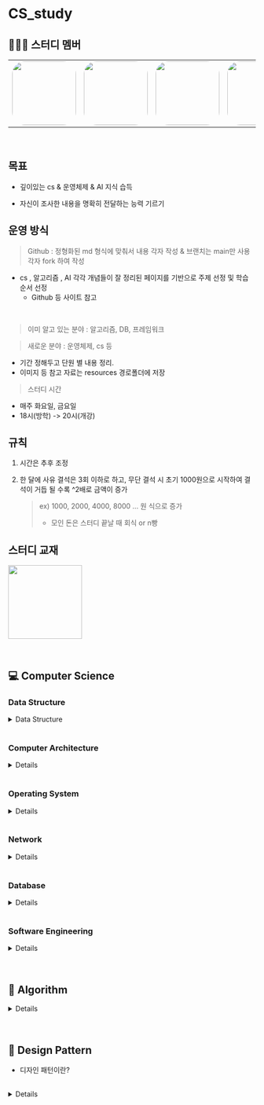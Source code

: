 # CS_study


## 👨‍👦‍👦 스터디 멤버

<table>
 <tr>
    <td align="center"><a href="https://github.com/yun73"><img src="https://avatars.githubusercontent.com/yun73" width="130px;" style="border-radius:20%;" alt=""></a></td>
    <td align="center"><a href="https://github.com/jgh05168"><img src="https://avatars.githubusercontent.com/jgh05168" width="130px;" style="border-radius:20%;" alt=""></a></td>
    <td align="center"><a href="https://github.com/seonggwon98"><img src="https://avatars.githubusercontent.com/seonggwon98" width="130px;"  style="border-radius:20%;" alt=""></a></td>
    <td align="center"><a href="https://github.com/minzzikang"><img src="https://avatars.githubusercontent.com/minzzikang" width="130px;" style="border-radius:20%;" alt=""></a></td>
    <td align="center"><a href="https://github.com/minwookkim115"><img src="https://avatars.githubusercontent.com/minwookkim115" width="130px;" style="border-radius:20%;" alt=""></a></td>
    <td align="center"><a href="https://github.com/muncheolhwan"><img src="https://avatars.githubusercontent.com/muncheolhwan" width="130px;" style="border-radius:20%;" alt=""></a></td>
    <td align="center"><a href="https://github.com/jjaehong"><img src="https://avatars.githubusercontent.com/jjaehong" width="130px;" style="border-radius:20%;" alt=""></a></td>
  </tr>
</table>

<br/>


## 목표

- 깊이있는 cs & 운영체제 & AI 지식 습득

- 자신이 조사한 내용을 명확히 전달하는 능력 기르기


## 운영 방식

> Github : 정형화된 md 형식에 맞춰서 내용 각자 작성 & 브랜치는 main만 사용 <br>
> 각자 fork 하여 작성


- cs , 알고리즘 , AI 각각 개념들이 잘 정리된 페이지를 기반으로 주제 선정 및 학습 순서 선정
  - Github 등 사이트 참고

<br>


> 이미 알고 있는 분야 : 알고리즘, DB, 프레임워크

> 새로운 분야 : 운영체제, cs 등
 - 기간 정해두고 단원 별 내용 정리. 
 - 이미지 등 참고 자료는 resources 경로폴더에 저장

> 스터디 시간
- 매주 화요일, 금요일
- 18시(방학) -> 20시(개강)

## 규칙

1. 시간은 추후 조정

2. 한 달에 사유 결석은 3회 이하로 하고, 무단 결석 시 초기 1000원으로 시작하여 결석이 거듭 될 수록 ^2배로 금액이 증가

    > ex) 1000, 2000, 4000, 8000 ... 원 식으로 증가
    > - 모인 돈은 스터디 끝날 때 회식 or n빵

## 스터디 교재
<a href="https://www.gilbut.co.kr/book/view?bookcode=BN003386"><img src="https://gimg.gilbut.co.kr/book/BN003386/rn_view_BN003386.jpg" width="150px"></a>

<br>

## 💻 Computer Science

### Data Structure
<details>
<summary>Data Structure</summary>
<div markdown="1">

|회차|강의내용|발표자|참여자|
| ------ | ------ | ------ | ------ |
||[강의개요](/Computer%20Science/Data%20Structure/README.md)|[자료구조 참고강의](https://www.youtube.com/playlist?list=PLsMufJgu5933ZkBCHS7bQTx0bncjwi4PK)|||
||[Array](/Computer%20Science/Data%20Structure/Array.md)|||
||[LinkedList]()|||
||[Array & ArrayList & LinkedList]()|||
||[스택(Stack) & 큐(Queue)]()|||
||[힙(Heap)](/Computer%20Science/Data%20Structure/Heap.md)|||
||[트리(Tree)](/Computer%20Science/Data%20Structure/Tree.md)|||
||[이진탐색트리(Binary Search Tree)]()|||
||[해시(Hash)](/Computer%20Science/Data%20Structure/Hash.md)|||
||[트라이(Trie)]()|||
||[B-Tree & B+Tree]()|||

</div>
</details>



<br>

### Computer Architecture

<details>
<div markdown="1">

|회차|강의내용|발표자|참여자|
| ------ | ------ | ------ | ------ |
| | [강의 개요](컴퓨터-구조) |||
|1| [컴퓨터-구조 개요](컴퓨터-구조/컴퓨터-구조-개요.md) |||
|1| [1장 디지털 논리 회로 및 강의소개](컴퓨터-구조/1장-디지털-논리-회로-및-강의소개.md) |||
|1| [2장 디지털 부품](컴퓨터-구조/2장-디지털-부품.md) |||
|1| [3장 데이터의 표현](컴퓨터-구조/3장-데이터의-표현.md) |||
|1| [4장 레지스터 전송과 마이크로 연산](컴퓨터-구조/4장-레지스터-전송과-마이크로-연산.md) |||
|1| [5장 기본 컴퓨터의 구조와 설계-Part1](컴퓨터-구조/5장-기본-컴퓨터의-구조와-설계-Part1.md) |||
|1| [5장 기본 컴퓨터의 구조와 설계-Part2](컴퓨터-구조/5장-기본-컴퓨터의-구조와-설계-Part2.md) |||
|2| [6장 기본 컴퓨터 프로그래밍](컴퓨터-구조/6장-기본-컴퓨터-프로그래밍.md) |||
|2| [7장 마이크로 프로그램](컴퓨터-구조/7장-마이크로-프로그램.md) |||
|2| [8장 중앙 처리 장치](컴퓨터-구조/8장-중앙-처리-장치.md) |||
|2| [9장 파이프라인과 벡터 처리](컴퓨터-구조/9장-파이프라인과-벡터-처리.md) |||
|2| [10장 컴퓨터 산술 연산](컴퓨터-구조/10장-컴퓨터-산술-연산.md) |||
|2| [11장 입출력 구조](컴퓨터-구조/11장-입출력-구조.md) |||
|2| [12장 메모리 구조](컴퓨터-구조/12장-메모리-구조.md) |||

</div>
</details>



<br>

### Operating System
<details>
<div markdown="1">

|회차|강의내용|발표자|참여자|
| ------ | ------ | ------ | ------ |
| |[강의 개요]() |||
|1| [1, 2장 운영체제 개요 및 컴퓨터시스템의 구조](운영체제/1,-2장-운영체제-개요-및-컴퓨터시스템의-구조.md) | ||
|1| [3장 프로세스](운영체제/3장-프로세스.md) | ||
|1| [4장 프로세스 관리](운영체제/4장-프로세스-관리.md) | ||
|1| [5장 CPU 스케쥴링](운영체제/5장-CPU-스케쥴링.md) | ||
|1| [6장 프로세스 동기화](운영체제/6장-프로세스-동기화.md) || |
|1| [7장 교착상태](운영체제/7장-교착상태.md) | ||
|2| [8장 메모리 관리](운영체제/8장-메모리-관리.md)| | |
|2| [9장 가상 메모리](운영체제/9장-가상-메모리.md) || |
|2| [10, 11장 파일 시스템과 구현](운영체제/10,-11장-파일-시스템과-구현.md) | ||
|2| [12장 디스크 관리 및 스케쥴링](운영체제/12장-디스크-관리-및-스케쥴링.md) | ||

</div>
</details>



<br>


### Network
<details>
<div markdown="1">

|회차|강의내용|발표자|참여자|
| ------ | ------ | ------ | ------ |
| | [강의개요]() |||
|1| [1, 2장 네트워크와 모델](네트워크/1,-2장-네트워크와-모델.md) |||
|1| [3장 데이터 통신](네트워크/3장-데이터-통신.md) |||
|1| [4장 IP 주소](네트워크/4장-IP-주소.md) |||
|1| [5장 ARP 프로토콜](네트워크/5장-ARP-프로토콜.md) |||
|1| [6장 IPv4, ICMP 프로토콜](네트워크/6장-IPv4,-ICMP-프로토콜.md) |||
|2| [7장 전송계층 및 포트](네트워크/7장-전송계층-및-포트.md) |||
|2| [8장 UDP 비연결지향형](네트워크/8장-UDP-비연결지향형.md) |||
|2| [9장 TCP 연결지향형](네트워크/9장-TCP-연결지향형.md) |||
|2| [10장 NAT와 포트포워딩](네트워크/10장-NAT와-포트포워딩.md) |||
|2| [11장 HTTP 프로토콜](네트워크/11장-HTTP-프로토콜.md) |||

</div>
</details>


<br>

### Database

<details>
<div markdown="1">

|회차|강의내용|발표자|참여자|
| ------ | ------ | ------ | ------ |
||[강의개요]()||||
||[키(Key) 정리]()|||
||[SQL - JOIN]()|||
||[SQL Injection]()|||
||[SQL vs NoSQL]()|||
||[정규화(Normalization)]()|||
||[이상(Anomaly)]()|||
||[인덱스(INDEX)]()|||
||[트랜잭션(Transaction)]()|||
||[트랜잭션 격리 수준(Transaction Isolation Level)]()|||
||[저장 프로시저(Stored PROCEDURE)]()|||
||[레디스(Redis)]()|||

</div>
</details>



<br>

### Software Engineering

<details>
<div markdown="1">

|회차|강의내용|발표자|참여자|
| ------ | ------ | ------ | ------ |
| |[강의 개요]() |||
|| [클린코드 & 리팩토링]() / [클린코드 & 시큐어코딩]() |||
|| [TDD(Test Driven Development)]() |||
|| [애자일(Agile) 정리1]() / [애자일(Agile) 정리2]() |||
|| [객체 지향 프로그래밍(Object-Oriented Programming)]() |||
|| [함수형 프로그래밍(Fuctional Programming)]() |||
|| [데브옵스(DevOps)]() |||
|| [서드 파티(3rd party)란?]() |||
|| [마이크로서비스 아키텍처(MSA)]() |||

</div>
</details>


  

<br>

<br>

## 🔑 Algorithm

<details>
<div markdown="1">

|회차|강의내용|발표자|참여자|
| ------ | ------ | ------ | ------ |
| | [강의 개요]() |||
|| [거품 정렬(Bubble Sort)]() |||
|| [선택 정렬(Selection Sort)]() |||
|| [삽입 정렬(Insertion Sort)]() |||
|| [퀵 정렬(Quick Sort)]() |||
|| [병합 정렬(Merge Sort)]() |||
|| [힙 정렬(Heap Sort)]() |||
|| [기수 정렬(Radix Sort)]() |||
|| [계수 정렬(Count Sort)]() |||
|| [이분 탐색(Binary Search)]() |||
|| [해시 테이블 구현]() |||
|| [DFS & BFS]() |||
|| [최장 증가 수열(LIS)]() |||
|| [최소 공통 조상(LCA)]() |||
|| [동적 계획법(Dynamic Programming)]() |||
|| [다익스트라(Dijkstra) 알고리즘]() |||
|| [비트마스크(BitMask)]() |||

</div>
</details>



<br>


<br>

## 📌 Design Pattern

* 디자인 패턴이란?
<br>

<details>
<div markdown="1">

|회차|강의내용|발표자|참여자|
| ------ | ------ | ------ | ------ |
| |[강의 개요]() |||
|1|[생성 패턴]() |||
| |[Builder]() |||
| |[Prototype]() |||
| |[Factory Method]() |||
| |[Abstract Factory]() |||
| |[Singleton]() |||
|2| [구조 패턴]()|||
| | [Bridge]() |||
| | [Decorator]() |||
| | [Facade]() |||
| | [Flyweight]() |||
| | [Proxy]() |||
| | [Composite]() |||
| | [Adapter]() |||
|3| [행위 패턴]() |||
| | [Interpreter]() |||
| | [Template Method]() |||
| | [Chain of Responsibillity]() |||
| | [Command]() |||
| | [Iterator]() |||
| | [Mediator]() |||
| | [Memento]() |||
| | [Observer]() |||
| | [State]() |||
| | [Strategy]() |||
| | [Visitor]() |||

</div>
</details>



 
